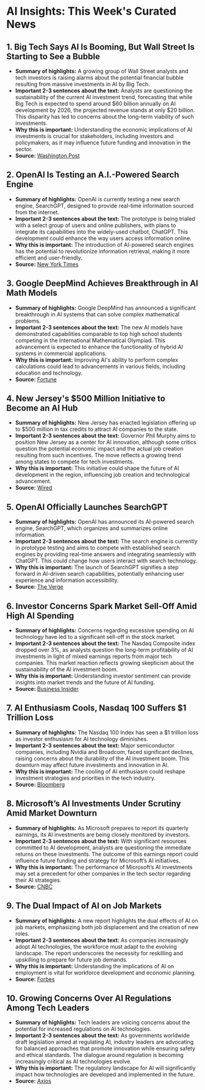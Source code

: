 # AI Insights: This Week's Curated News

## 1. Big Tech Says AI Is Booming, But Wall Street Is Starting to See a Bubble
- **Summary of highlights:** A growing group of Wall Street analysts and tech investors is raising alarms about the potential financial bubble resulting from massive investments in AI by Big Tech.
- **Important 2-3 sentences about the text:** Analysts are questioning the sustainability of the current AI investment trend, forecasting that while Big Tech is expected to spend around $60 billion annually on AI development by 2026, the projected revenue stands at only $20 billion. This disparity has led to concerns about the long-term viability of such investments.
- **Why this is important:** Understanding the economic implications of AI investments is crucial for stakeholders, including investors and policymakers, as it may influence future funding and innovation in the sector.
- **Source:** [Washington Post](https://www.washingtonpost.com/technology/2024/07/24/ai-bubble-big-tech-stocks-goldman-sachs/)

## 2. OpenAI Is Testing an A.I.-Powered Search Engine
- **Summary of highlights:** OpenAI is currently testing a new search engine, SearchGPT, designed to provide real-time information sourced from the internet.
- **Important 2-3 sentences about the text:** The prototype is being trialed with a select group of users and online publishers, with plans to integrate its capabilities into the widely-used chatbot, ChatGPT. This development could enhance the way users access information online.
- **Why this is important:** The introduction of AI-powered search engines has the potential to revolutionize information retrieval, making it more efficient and user-friendly.
- **Source:** [New York Times](https://www.nytimes.com/2024/07/25/technology/openai-ai-search-engine.html)

## 3. Google DeepMind Achieves Breakthrough in AI Math Models
- **Summary of highlights:** Google DeepMind has announced a significant breakthrough in AI systems that can solve complex mathematical problems.
- **Important 2-3 sentences about the text:** The new AI models have demonstrated capabilities comparable to top high school students competing in the International Mathematical Olympiad. This advancement is expected to enhance the functionality of hybrid AI systems in commercial applications.
- **Why this is important:** Improving AI's ability to perform complex calculations could lead to advancements in various fields, including education and technology.
- **Source:** [Fortune](https://fortune.com/2024/07/25/google-researchers-claim-new-breakthrough-in-getting-ai-to-solve-tough-high-school-math-problems/)

## 4. New Jersey's $500 Million Initiative to Become an AI Hub
- **Summary of highlights:** New Jersey has enacted legislation offering up to $500 million in tax credits to attract AI companies to the state.
- **Important 2-3 sentences about the text:** Governor Phil Murphy aims to position New Jersey as a center for AI innovation, although some critics question the potential economic impact and the actual job creation resulting from such incentives. The move reflects a growing trend among states to compete for tech investments.
- **Why this is important:** This initiative could shape the future of AI development in the region, influencing job creation and technological advancement.
- **Source:** [Wired](https://www.wired.com/story/new-jerseys-500-million-dollar-bid-to-become-an-ai-epicenter/)

## 5. OpenAI Officially Launches SearchGPT
- **Summary of highlights:** OpenAI has announced its AI-powered search engine, SearchGPT, which organizes and summarizes online information.
- **Important 2-3 sentences about the text:** The search engine is currently in prototype testing and aims to compete with established search engines by providing real-time answers and integrating seamlessly with ChatGPT. This could change how users interact with search technology.
- **Why this is important:** The launch of SearchGPT signifies a step forward in AI-driven search capabilities, potentially enhancing user experience and information accessibility.
- **Source:** [The Verge](https://www.theverge.com/2024/7/25/24205701/openai-searchgpt-ai-search-engine-google-perplexity-rival)

## 6. Investor Concerns Spark Market Sell-Off Amid High AI Spending
- **Summary of highlights:** Concerns regarding excessive spending on AI technology have led to a significant sell-off in the stock market.
- **Important 2-3 sentences about the text:** The Nasdaq Composite index dropped over 3%, as analysts question the long-term profitability of AI investments in light of mixed earnings reports from major tech companies. This market reaction reflects growing skepticism about the sustainability of the AI investment boom.
- **Why this is important:** Understanding investor sentiment can provide insights into market trends and the future of AI funding.
- **Source:** [Business Insider](https://www.businessinsider.com/big-tech-investors-wary-high-ai-spending-markets-selloff-nasdaq-2024-7?utm_medium=social&utm_source=twitter&utm_campaign=business-sf)

## 7. AI Enthusiasm Cools, Nasdaq 100 Suffers $1 Trillion Loss
- **Summary of highlights:** The Nasdaq 100 Index has seen a $1 trillion loss as investor enthusiasm for AI technology diminishes.
- **Important 2-3 sentences about the text:** Major semiconductor companies, including Nvidia and Broadcom, faced significant declines, raising concerns about the durability of the AI investment boom. This downturn may affect future investments and innovation in AI.
- **Why this is important:** The cooling of AI enthusiasm could reshape investment strategies and priorities in the tech industry.
- **Source:** [Bloomberg](https://www.bloomberg.com/news/articles/2024-07-24/ai-fever-cools-sending-nasdaq-100-into-1-trillion-tailspin?utm_source=website&utm_medium=share&utm_campaign=twitter)

## 8. Microsoft’s AI Investments Under Scrutiny Amid Market Downturn
- **Summary of highlights:** As Microsoft prepares to report its quarterly earnings, its AI investments are being closely monitored by investors.
- **Important 2-3 sentences about the text:** With significant resources committed to AI development, analysts are questioning the immediate returns on these investments. The outcome of this earnings report could influence future funding and strategy for Microsoft’s AI initiatives.
- **Why this is important:** The performance of Microsoft’s AI investments may set a precedent for other companies in the tech sector regarding their AI strategies.
- **Source:** [CNBC](https://www.cnbc.com/2024/07/25/microsoft-ai-investments-face-scrutiny-amid-market-downturn.html)

## 9. The Dual Impact of AI on Job Markets
- **Summary of highlights:** A new report highlights the dual effects of AI on job markets, emphasizing both job displacement and the creation of new roles.
- **Important 2-3 sentences about the text:** As companies increasingly adopt AI technologies, the workforce must adapt to the evolving landscape. The report underscores the necessity for reskilling and upskilling to prepare for future job demands.
- **Why this is important:** Understanding the implications of AI on employment is vital for workforce development and economic planning.
- **Source:** [Forbes](https://www.forbes.com/sites/forbestechcouncil/2024/07/25/ais-impact-on-job-markets-a-double-edged-sword/)

## 10. Growing Concerns Over AI Regulations Among Tech Leaders
- **Summary of highlights:** Tech leaders are voicing concerns about the potential for increased regulations on AI technologies.
- **Important 2-3 sentences about the text:** As governments worldwide draft legislation aimed at regulating AI, industry leaders are advocating for balanced approaches that promote innovation while ensuring safety and ethical standards. The dialogue around regulation is becoming increasingly critical as AI technologies evolve.
- **Why this is important:** The regulatory landscape for AI will significantly impact how technologies are developed and implemented in the future.
- **Source:** [Axios](https://www.axios.com/2024/07/25/ai-regulations-growing-concern-tech-leaders)